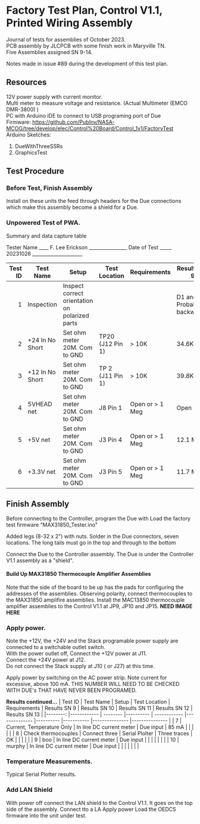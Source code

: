 # Factory Test Plan, Control V1.1, Printed Wiring Assembly
Journal of tests for assemblies of October 2023.  
PCB assembly by JLCPCB with some finish work in Maryville TN.  
Five Assemblies assigned SN 9-14.  

Notes made in issue #89 during the development of this test plan.

## Resources
12V power supply with current monitor.  
Multi meter to measure voltage and resistance.  (Actual Multimeter (EMCO DMR-3800) )  
PC with Arduino IDE to connect to USB programing port of Due  
Firmware: https://github.com/PubInv/NASA-MCOG/tree/develop/elec/Control%20Board/Control_1v1/FactoryTest  
Arduino Sketches: 
1. DueWithThreeSSRs
2. GraphicsTest

## Test Procedure
### Before Test, Finish Assembly
Install on these units the feed through headers for the Due connections which make this assembly become a shield for a Due.


### Unpowered Test of PWA.

Summary and data capture table

Tester Name ____ F. Lee Erickson ________________
Date of Test _____ 20231026 _____________________

| Test ID 	| Test Name       	| Setup                                          	| Test Location 	| Requirements    	| Results SN 9 	| Results SN 10 	| Results SN 11 	| Results SN 12 	| Results SN 13 	|
|--------:	|-----------------	|------------------------------------------------	|---------------	|-----------------	|--------------	|---------------	|---------------	|---------------	|---------------	|
|       1 	| Inspection      	| Inspect correct orientation on polarized parts 	|               	|                 	|      D1 and D2 Probably backwards. |               	|               	|               	|               	|
|       2 	| +24 In No Short 	| Set ohm meter 20M. Com to GND                  	| TP20 (J12 Pin 1)   	|  > 10K 	|  34.6K  	|  34.6K        	|     34.5K  	|  34.6K       	|               	|
|       3 	| +12 In No Short 	| Set ohm meter 20M. Com to GND                  	| TP 2 (J11 Pin 1) |   > 10K 	 |    39.8K |  39.9K      	|   39.8K         |   39.8k      	|               	|
|       4 	| 5VHEAD net      	| Set ohm meter 20M. Com to GND                  	| J8 Pin 1 | Open or > 1 Meg 	|     Open |       Open   	|      Open     	|      Open   	|               	|
|       5 	| +5V net         	| Set ohm meter 20M. Com to GND                  	| J3 Pin 4 | Open or > 1 Meg 	|     12.1 Meg |      Open   	|        Open 	| 2.4K (Issue TBD) |       	|
|       6 	| +3.3V net       	| Set ohm meter 20M. Com to GND                  	| J3 Pin 5 | Open or > 1 Meg 	|   11.7 Meg |         Open    	|         Open     	|         Open     	|               	|



## Finish Assembly

Before connecting to the Controller, program the Due with Load the factory test firmware "MAX31850_Tester.ino" 

Added legs (8-32 x 2") with nuts.
Solder in the Due connectors, seven locations.  The long tails must go in the top and through to the bottom

Connect the Due to the Controller assembly.  The Due is under the Controller V1.1 assembly as a "shield".

#### Build Up MAX31850 Thermocouple Amplifier Assemblies
Note that the side of the board to be up has the pads for configuring the addresses of the assemblies. 
Observing polarity, connect thermocouples to the MAX31850 amplifire assemblies. 
Install the MAC13850 thermocouple amplifier assemblies to the Control V1.1 at JP9, JP10 and JP15.
**NEED IMAGE HERE**

### Apply power. 
Note the +12V, the +24V and the Stack programable power supply are connected to a switchable outlet switch.  
With the power outlet off, 
Connect the +12V power at J11.  
Connect the  +24V power at J12.  
Do not connect the Stack supply at J10 ( or J27) at this time.

Apply power by switching on the AC power strip.
Note current for excessive, above 100 mA.  THIS NUMBER WILL NEED TO BE CHECKED WITH DUE's THAT HAVE NEVER BEEN PROGRAMED.

**Results continued...**
| Test ID 	| Test Name  | Setup | Test Location | Requirements  | Results SN 9 | Results SN 10 | Results SN 11 | Results SN 12 | Results SN 13 	|
|--------:	|------------ | -------- |---------- | ------------	|--------------	|----------	|----------- |--------------- |--------------- |
|      7 | Current, Temperature Only  | In line DC current meter |    Due input |  85 mA |             |             |             |         |
|      8 | Check thermocouples  | Connect three |   Serial Plolter |  Three traces |   OK   |             |             |             |         |
|      9 | boo  | In line DC current meter |    Due input |               |             |             |             |         |            |
|     10 | murphy  | In line DC current meter |    Due input |               |             |             |             |         |            |


### Temperature Measurements.
Typical Serial Plotter results.

### Add LAN Shield
With power off connect the LAN shield to the Control V1.1. It goes on the top side of the assembly. Connect tto a LA
Apply power
Load the OEDCS firmware into the unit under test.


